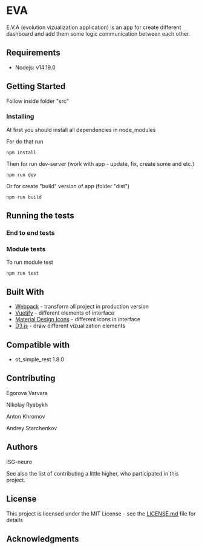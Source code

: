 # __EVA__

E.V.A (evolution vizualization application) is an app for create different dashboard and add them some logic communication between each other.

## Requirements
- Nodejs: v14.19.0

## Getting Started

Follow inside folder "src"

### Installing

At first you should install all dependencies in node_modules

For do that run

```
npm install
```

Then for run dev-server (work with app - update, fix, create some and etc.)

```
npm run dev
```

Or for create "build" version of app (folder "dist")

```
npm run build
```

## Running the tests


### End to end tests


### Module tests

To run module test

```
npm run test
```


## Built With

* [Webpack](https://webpack.js.org/concepts/) - transform all project in production version
* [Vuetify](https://vuetifyjs.com/ru/getting-started/quick-start/) -  different elements of interface
* [Material Design Icons](https://materialdesignicons.com/) - different icons in interface
* [D3.js](https://github.com/d3/d3/wiki) - draw different vizualization elements

## Compatible with
* ot_simple_rest 1.8.0

## Contributing

Egorova Varvara

Nikolay Ryabykh

Anton Khromov

Andrey Starchenkov

## Authors

ISG-neuro

See also the list of contributing  a little higher, who participated in this project.

## License

This project is licensed under the MIT License - see the [LICENSE.md](LICENSE.md) file for details

## Acknowledgments


